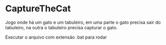 # CaptureTheCat
Jogo onde há um gato e um tabuleiro, em uma parte o gato precisa sair do tabuleiro, na outra o tabuleiro precisa capturar o gato.

Executar o arquivo com extensão .bat para rodar
